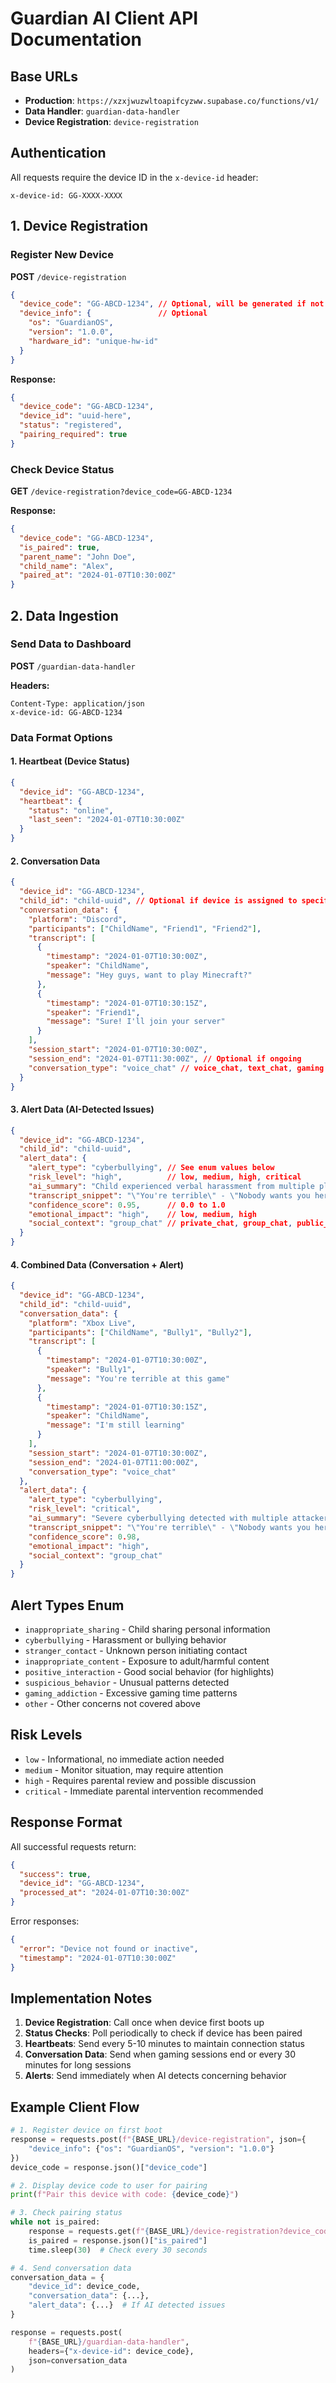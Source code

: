 # Guardian AI Client API Documentation

## Base URLs
- **Production**: `https://xzxjwuzwltoapifcyzww.supabase.co/functions/v1/`
- **Data Handler**: `guardian-data-handler`
- **Device Registration**: `device-registration`

## Authentication
All requests require the device ID in the `x-device-id` header:
```
x-device-id: GG-XXXX-XXXX
```

## 1. Device Registration

### Register New Device
**POST** `/device-registration`

```json
{
  "device_code": "GG-ABCD-1234", // Optional, will be generated if not provided
  "device_info": {               // Optional
    "os": "GuardianOS",
    "version": "1.0.0",
    "hardware_id": "unique-hw-id"
  }
}
```

**Response:**
```json
{
  "device_code": "GG-ABCD-1234",
  "device_id": "uuid-here",
  "status": "registered",
  "pairing_required": true
}
```

### Check Device Status
**GET** `/device-registration?device_code=GG-ABCD-1234`

**Response:**
```json
{
  "device_code": "GG-ABCD-1234",
  "is_paired": true,
  "parent_name": "John Doe",
  "child_name": "Alex",
  "paired_at": "2024-01-07T10:30:00Z"
}
```

## 2. Data Ingestion

### Send Data to Dashboard
**POST** `/guardian-data-handler`

**Headers:**
```
Content-Type: application/json
x-device-id: GG-ABCD-1234
```

### Data Format Options

#### 1. Heartbeat (Device Status)
```json
{
  "device_id": "GG-ABCD-1234",
  "heartbeat": {
    "status": "online",
    "last_seen": "2024-01-07T10:30:00Z"
  }
}
```

#### 2. Conversation Data
```json
{
  "device_id": "GG-ABCD-1234",
  "child_id": "child-uuid", // Optional if device is assigned to specific child
  "conversation_data": {
    "platform": "Discord",
    "participants": ["ChildName", "Friend1", "Friend2"],
    "transcript": [
      {
        "timestamp": "2024-01-07T10:30:00Z",
        "speaker": "ChildName",
        "message": "Hey guys, want to play Minecraft?"
      },
      {
        "timestamp": "2024-01-07T10:30:15Z",
        "speaker": "Friend1", 
        "message": "Sure! I'll join your server"
      }
    ],
    "session_start": "2024-01-07T10:30:00Z",
    "session_end": "2024-01-07T11:30:00Z", // Optional if ongoing
    "conversation_type": "voice_chat" // voice_chat, text_chat, gaming
  }
}
```

#### 3. Alert Data (AI-Detected Issues)
```json
{
  "device_id": "GG-ABCD-1234",
  "child_id": "child-uuid",
  "alert_data": {
    "alert_type": "cyberbullying", // See enum values below
    "risk_level": "high",          // low, medium, high, critical
    "ai_summary": "Child experienced verbal harassment from multiple players who used degrading language.",
    "transcript_snippet": "\"You're terrible\" - \"Nobody wants you here\" - \"Just quit\"",
    "confidence_score": 0.95,      // 0.0 to 1.0
    "emotional_impact": "high",    // low, medium, high
    "social_context": "group_chat" // private_chat, group_chat, public_forum
  }
}
```

#### 4. Combined Data (Conversation + Alert)
```json
{
  "device_id": "GG-ABCD-1234",
  "child_id": "child-uuid",
  "conversation_data": {
    "platform": "Xbox Live",
    "participants": ["ChildName", "Bully1", "Bully2"],
    "transcript": [
      {
        "timestamp": "2024-01-07T10:30:00Z",
        "speaker": "Bully1",
        "message": "You're terrible at this game"
      },
      {
        "timestamp": "2024-01-07T10:30:15Z",
        "speaker": "ChildName",
        "message": "I'm still learning"
      }
    ],
    "session_start": "2024-01-07T10:30:00Z",
    "session_end": "2024-01-07T11:00:00Z",
    "conversation_type": "voice_chat"
  },
  "alert_data": {
    "alert_type": "cyberbullying",
    "risk_level": "critical",
    "ai_summary": "Severe cyberbullying detected with multiple attackers targeting child's gaming abilities.",
    "transcript_snippet": "\"You're terrible\" - \"Nobody wants you here\"",
    "confidence_score": 0.98,
    "emotional_impact": "high",
    "social_context": "group_chat"
  }
}
```

## Alert Types Enum
- `inappropriate_sharing` - Child sharing personal information
- `cyberbullying` - Harassment or bullying behavior
- `stranger_contact` - Unknown person initiating contact
- `inappropriate_content` - Exposure to adult/harmful content
- `positive_interaction` - Good social behavior (for highlights)
- `suspicious_behavior` - Unusual patterns detected
- `gaming_addiction` - Excessive gaming time patterns
- `other` - Other concerns not covered above

## Risk Levels
- `low` - Informational, no immediate action needed
- `medium` - Monitor situation, may require attention
- `high` - Requires parental review and possible discussion
- `critical` - Immediate parental intervention recommended

## Response Format
All successful requests return:
```json
{
  "success": true,
  "device_id": "GG-ABCD-1234",
  "processed_at": "2024-01-07T10:30:00Z"
}
```

Error responses:
```json
{
  "error": "Device not found or inactive",
  "timestamp": "2024-01-07T10:30:00Z"
}
```

## Implementation Notes

1. **Device Registration**: Call once when device first boots up
2. **Status Checks**: Poll periodically to check if device has been paired
3. **Heartbeats**: Send every 5-10 minutes to maintain connection status
4. **Conversation Data**: Send when gaming sessions end or every 30 minutes for long sessions
5. **Alerts**: Send immediately when AI detects concerning behavior

## Example Client Flow

```python
# 1. Register device on first boot
response = requests.post(f"{BASE_URL}/device-registration", json={
    "device_info": {"os": "GuardianOS", "version": "1.0.0"}
})
device_code = response.json()["device_code"]

# 2. Display device code to user for pairing
print(f"Pair this device with code: {device_code}")

# 3. Check pairing status
while not is_paired:
    response = requests.get(f"{BASE_URL}/device-registration?device_code={device_code}")
    is_paired = response.json()["is_paired"]
    time.sleep(30)  # Check every 30 seconds

# 4. Send conversation data
conversation_data = {
    "device_id": device_code,
    "conversation_data": {...},
    "alert_data": {...}  # If AI detected issues
}

response = requests.post(
    f"{BASE_URL}/guardian-data-handler",
    headers={"x-device-id": device_code},
    json=conversation_data
)
```
